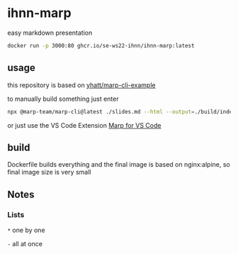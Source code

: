 # ihnn-marp

easy markdown presentation

```bash
docker run -p 3000:80 ghcr.io/se-ws22-ihnn/ihnn-marp:latest
```

## usage

this repository is based on [yhatt/marp-cli-example](https://github.com/yhatt/marp-cli-example)

to manually build something just enter

```bash
npx @marp-team/marp-cli@latest ./slides.md --html --output=./build/index.html
```

or just use the VS Code Extension [Marp for VS Code](https://marketplace.visualstudio.com/items?itemName=marp-team.marp-vscode)

## build

Dockerfile builds everything and the final image is based on nginx:alpine, so final image size is very small

## Notes

### Lists

`*` one by one

`-` all at once